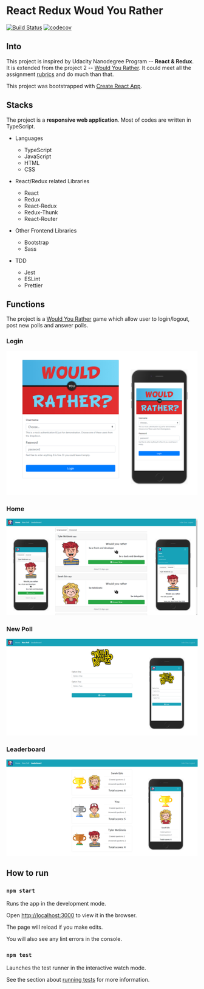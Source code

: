 # React Redux Woud You Rather

[![Build Status](https://travis-ci.com/xssssl/React-Redux-Would-You-Rather.svg?branch=master)](https://travis-ci.com/xssssl/React-Redux-Would-You-Rather)
[![codecov](https://codecov.io/gh/xssssl/React-Redux-Would-You-Rather/branch/master/graph/badge.svg?token=T8Y1IQSNJR)](undefined)

## Into

This project is inspired by Udacity Nanodegree Program -- **React & Redux**. It is extended from the project 2 -- [Would You Rather](https://github.com/udacity/reactnd-project-would-you-rather-starter). It could meet all the assignment [rubrics](https://github.com/xssssl/React-Redux-Would-You-Rather/blob/master/rubrics.pdf) and do much than that.
  
This project was bootstrapped with [Create React App](https://github.com/facebook/create-react-app).


## Stacks

The project is a **responsive web application**. Most of codes are written in TypeScript. 

* Languages
  * TypeScript
  * JavaScript
  * HTML
  * CSS

* React/Redux related Libraries
  * React
  * Redux
  * React-Redux
  * Redux-Thunk
  * React-Router

* Other Frontend Libraries
  * Bootstrap
  * Sass

* TDD
  * Jest
  * ESLint
  * Prettier

## Functions

The project is a [Would You Rather](https://en.wikipedia.org/wiki/Would_you_rather) game which allow user to login/logout, post new polls and answer polls.

### Login
![screenshot login](https://github.com/xssssl/React-Redux-Would-You-Rather/blob/master/screenshots/login_composition.png)

### Home
![screenshot home](https://github.com/xssssl/React-Redux-Would-You-Rather/blob/master/screenshots/home_composition.png)

### New Poll
![screenshot newpoll](https://github.com/xssssl/React-Redux-Would-You-Rather/blob/master/screenshots/newpoll_composition.png)

### Leaderboard
![screenshot leaderboard](https://github.com/xssssl/React-Redux-Would-You-Rather/blob/master/screenshots/leaderboard_composition.png)
  
## How to run

### `npm start`

Runs the app in the development mode.<br  />

Open [http://localhost:3000](http://localhost:3000) to view it in the browser.

The page will reload if you make edits.<br  />

You will also see any lint errors in the console.

### `npm test`

Launches the test runner in the interactive watch mode.<br  />

See the section about [running tests](https://facebook.github.io/create-react-app/docs/running-tests) for more information.
